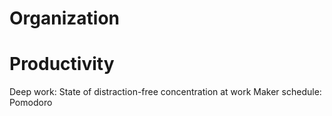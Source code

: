 # Organization
# Productivity
Deep work: State of distraction-free concentration at work
Maker schedule:
Pomodoro
